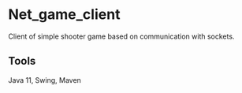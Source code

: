# Net_game_client

Client of simple shooter game based on communication with sockets.

## Tools
Java 11, Swing, Maven
